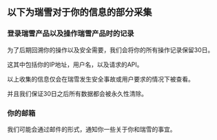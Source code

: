## 以下为瑞雪对于你的信息的部分采集

### 登录瑞雪产品以及操作瑞雪产品时的记录

为了后期回溯你的操作以及安全需要，我们会将你的所有操作记录保留30日。

这其中包括你的IP地址，用户名，以及请求的API。

以上收集的信息仅会在瑞雪发生安全事故或用户要求的情况下被查看。

并且我们保证30日之后所有数据都会被永久性清除。

### 你的邮箱

我们可能会通过邮件的形式，通知你一些关于你和瑞雪的事宜。

